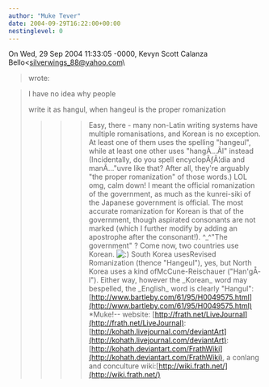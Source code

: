 ```yaml
---
author: "Muke Tever"
date: 2004-09-29T16:22:00+00:00
nestinglevel: 0
---
```

On Wed, 29 Sep 2004 11:33:05 -0000, Kevyn Scott Calanza Bello<[silverwings_88@yahoo.com](mailto://silverwings_88@yahoo.com)\
> wrote:

>> 
> I have no idea why people
>> 
> write it as hangul, when hangeul is the proper romanization
>>>> Easy, there - many non-Latin writing systems have multiple
>> romanisations, and Korean is no exception. At least one of them uses
>> the spelling "hangeul", while at least one other uses "hangÃ…Â­l"
>> instead
>> (Incidentally, do you spell encyclopÃƒÂ¦dia and manÃ…"uvre like that?
>> After all, they're arguably "the proper romanization" of those words.)
>> LOL omg, calm down! I meant the official romanization of the
> government, as much as the kunrei-siki of the Japanese government is
> official. The most accurate romanization for Korean is that of the
> government, though aspirated consonants are not marked (which I
> further modify by adding an apostrophe after the consonant!). ^\_^"The government" ? Come now, two countries use Korean. ![:)](images/smilies/icon_e_smile.gif "Smile") South Korea usesRevised Romanization (thence "Hangeul"), yes, but North Korea uses a kind ofMcCune-Reischauer ("Han'gÅ­l"). Either way, however the \_Korean\_ word may bespelled, the \_English\_ word is clearly "Hangul":[http://www.bartleby.com/61/95/H0049575.html](http://www.bartleby.com/61/95/H0049575.html) \*Muke!--
website: [http://frath.net/LiveJournal](http://frath.net/LiveJournal): [http://kohath.livejournal.com/deviantArt](http://kohath.livejournal.com/deviantArt): [http://kohath.deviantart.com/FrathWiki](http://kohath.deviantart.com/FrathWiki), a conlang and conculture wiki:[http://wiki.frath.net/](http://wiki.frath.net/)